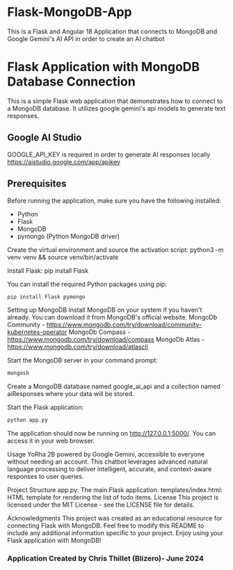 # Flask-MongoDB-App
This is a Flask and Angular 18 Application that connects to MongoDB and Google Gemini's AI API in order to create an AI chatbot

# Flask Application with MongoDB Database Connection

This is a simple Flask web application that demonstrates how to connect to a MongoDB database.
It utilizes google gemini's api models to generate text responses.

## Google AI Studio
GOOGLE_API_KEY is required in order to generate AI responses locally
https://aistudio.google.com/app/apikey


## Prerequisites

Before running the application, make sure you have the following installed:

- Python
- Flask
- MongoDB
- pymongo (Python MongoDB driver)

Create the virtual environment and source the activation script:  python3 -m venv venv && source venv/bin/activate

Install Flask: pip install Flask

You can install the required Python packages using pip:

```bash
pip install Flask pymongo
```

Setting up MongoDB
Install MongoDB on your system if you haven't already. You can download it from MongoDB's official website.
MongoDb Community - https://www.mongodb.com/try/download/community-kubernetes-operator
MongoDb Compass - https://www.mongodb.com/try/download/compass
MongoDb Atlas - https://www.mongodb.com/try/download/atlascli

Start the MongoDB server in your command prompt:

```bash
mongosh
```

Create a MongoDB database named google_ai_api and a collection named aiResponses where your data will be stored.

Start the Flask application:
```bash
python app.py
```

The application should now be running on http://127.0.0.1:5000/. You can access it in your web browser.

Usage
YoRha 2B powered by Google Gemini, accessible to everyone without needing an account. 
This chatbot leverages advanced natural language processing to deliver intelligent, accurate, and context-aware responses to user queries.

Project Structure
app.py: The main Flask application.
templates/index.html: HTML template for rendering the list of todo items.
License
This project is licensed under the MIT License - see the LICENSE file for details.

Acknowledgments
This project was created as an educational resource for connecting Flask with MongoDB.
Feel free to modify this README to include any additional information specific to your project. Enjoy using your Flask application with MongoDB!

### Application Created by Chris Thillet (Blizero)- June 2024 
